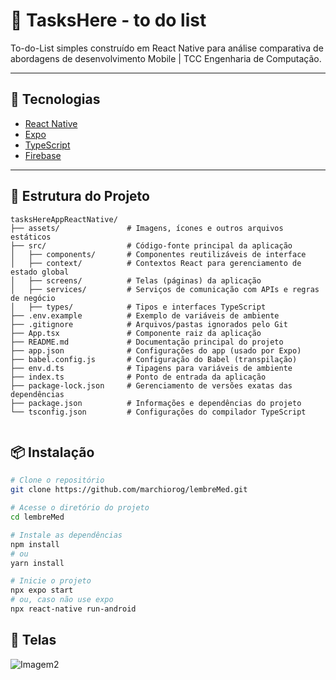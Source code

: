 # 📱 TasksHere - to do list 

To-do-List simples construído em React Native para análise comparativa de abordagens de desenvolvimento Mobile | TCC Engenharia de Computação.

---

## 🚀 Tecnologias

- [React Native](https://reactnative.dev/)
- [Expo](https://expo.dev/) 
- [TypeScript](https://www.typescriptlang.org/)
- [Firebase](https://firebase.google.com/)
  
---

## 📁 Estrutura do Projeto

```
tasksHereAppReactNative/
├── assets/               # Imagens, ícones e outros arquivos estáticos
├── src/                  # Código-fonte principal da aplicação
│   ├── components/       # Componentes reutilizáveis de interface
│   ├── context/          # Contextos React para gerenciamento de estado global
│   ├── screens/          # Telas (páginas) da aplicação
│   ├── services/         # Serviços de comunicação com APIs e regras de negócio
│   ├── types/            # Tipos e interfaces TypeScript
├── .env.example          # Exemplo de variáveis de ambiente  
├── .gitignore            # Arquivos/pastas ignorados pelo Git  
├── App.tsx               # Componente raiz da aplicação  
├── README.md             # Documentação principal do projeto  
├── app.json              # Configurações do app (usado por Expo)  
├── babel.config.js       # Configuração do Babel (transpilação)  
├── env.d.ts              # Tipagens para variáveis de ambiente  
├── index.ts              # Ponto de entrada da aplicação  
├── package-lock.json     # Gerenciamento de versões exatas das dependências  
├── package.json          # Informações e dependências do projeto  
└── tsconfig.json         # Configurações do compilador TypeScript  
                  
```

## 📦 Instalação

```bash
# Clone o repositório
git clone https://github.com/marchiorog/lembreMed.git

# Acesse o diretório do projeto
cd lembreMed

# Instale as dependências
npm install
# ou
yarn install

# Inicie o projeto
npx expo start
# ou, caso não use expo
npx react-native run-android

```

## 📲 Telas

![Imagem2](https://github.com/user-attachments/assets/8f57d659-da56-4b33-9f5b-e2e149b1f4d4)



